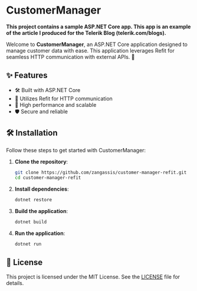 
# CustomerManager

**This project contains a sample ASP.NET Core app. This app is an example of the article I produced for the Telerik Blog (telerik.com/blogs).**

Welcome to **CustomerManager**, an ASP.NET Core application designed to manage customer data with ease. This application leverages Refit for seamless HTTP communication with external APIs. 🚀

## ✨ Features

- 🛠️ Built with ASP.NET Core
- 🔄 Utilizes Refit for HTTP communication
- 🚀 High performance and scalable
- 🛡️ Secure and reliable

## 🛠️ Installation

Follow these steps to get started with CustomerManager:

1. **Clone the repository**:
    ```bash
    git clone https://github.com/zangassis/customer-manager-refit.git
    cd customer-manager-refit
    ```

2. **Install dependencies**:
    ```bash
    dotnet restore
    ```

3. **Build the application**:
    ```bash
    dotnet build
    ```

4. **Run the application**:
    ```bash
    dotnet run
    ```
    
## 📄 License

This project is licensed under the MIT License. See the [LICENSE](LICENSE) file for details.

